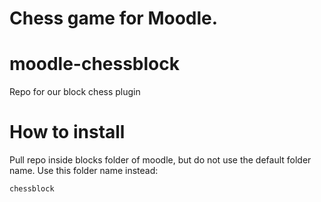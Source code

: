 # Chess game for Moodle. 

# moodle-chessblock
Repo for our block chess plugin

# How to install
Pull repo inside blocks folder of moodle, but do not use the default folder name. Use this folder name instead:
```
chessblock
```
